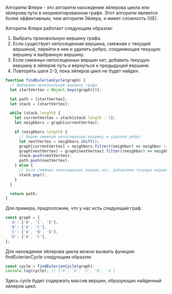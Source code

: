 Алгоритм Флери - это алгоритм нахождения эйлерова цикла или эйлерова пути в неориентированном графе. Этот алгоритм является более эффективным, чем алгоритм Эйлера, и имеет сложность O(E).

Алгоритм Флери работает следующим образом:

 1. Выбрать произвольную вершину графа.
 2. Если существует непосещенная вершина, смежная с текущей вершиной, перейти в нее и удалить ребро, соединяющее текущую вершину и выбранную вершину.
 3. Если смежных непосещенных вершин нет, добавить текущую вершину в эйлеров путь и вернуться к предыдущей вершине.
 4. Повторять шаги 2-3, пока эйлеров цикл не будет найден.

```javascript
function findEulerianCycle(graph) {
  // Выбираем произвольную вершину графа
  let startVertex = Object.keys(graph)[0];

  let path = [startVertex];
  let stack = [startVertex];

  while (stack.length) {
    let currentVertex = stack[stack.length - 1];
    let neighbors = graph[currentVertex];

    if (neighbors.length) {
      // Берем смежную непосещенную вершину и удаляем ребро
      let nextVertex = neighbors.shift();
      graph[currentVertex] = neighbors.filter((neighbor) => neighbor !== nextVertex);
      graph[nextVertex] = graph[nextVertex].filter((neighbor) => neighbor !== currentVertex);
      stack.push(nextVertex);
      path.push(nextVertex);
    } else {
      // Если смежных непосещенных вершин нет, добавляем текущую вершину в цикл и возвращаемся к предыдущей вершине
      stack.pop();
    }
  }

  return path;
}
```

Для примера, предположим, что у нас есть следующий граф:

```javascript
const graph = {
  'A': ['B', 'C', 'D'],
  'B': ['A', 'C'],
  'C': ['A', 'B', 'D'],
  'D': ['A', 'C'],
};
```

Для нахождения эйлерова цикла можно вызвать функцию findEulerianCycle следующим образом:

```javascript
const cycle = findEulerianCycle(graph);
console.log(cycle); // ['A', 'D', 'C', 'B', 'A']
```

Здесь cycle будет содержать массив вершин, образующих найденный эйлеров цикл.

